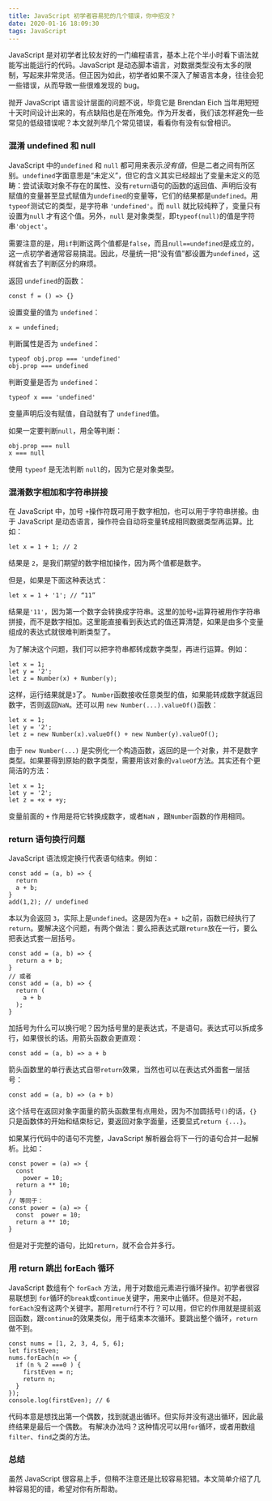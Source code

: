 ```yaml
---
title: JavaScript 初学者容易犯的几个错误，你中招没？
date: 2020-01-16 18:09:30
tags: JavaScript
---
```


JavaScript 是对初学者比较友好的一门编程语言，基本上花个半小时看下语法就能写出能运行的代码。JavaScript 是动态脚本语言，对数据类型没有太多的限制，写起来非常灵活。但正因为如此，初学者如果不深入了解语言本身，往往会犯一些错误，从而导致一些很难发现的 bug。

抛开 JavaScript 语言设计层面的问题不说，毕竟它是 Brendan Eich 当年用短短十天时间设计出来的，有点缺陷也是在所难免。作为开发者，我们该怎样避免一些常见的低级错误呢？本文就列举几个常见错误，看看你有没有似曾相识。


### 混淆 undefined 和 null

JavaScript 中的`undefined` 和 `null` 都可用来表示*没有值*，但是二者之间有所区别。`undefined`字面意思是“未定义”，但它的含义其实已经超出了变量未定义的范畴：尝试读取对象不存在的属性、没有`return`语句的函数的返回值、声明后没有赋值的变量甚至显式赋值为`undefined`的变量等，它们的结果都是`undefined`。用`typeof`测试它的类型，是字符串 `'undefined'`。而 `null` 就比较纯粹了，变量只有设置为`null` 才有这个值。另外，`null` 是对象类型，即`typeof(null)`的值是字符串`'object'`。
<!-- more -->

需要注意的是，用`if`判断这两个值都是`false`，而且`null==undefined`是成立的，这一点初学者通常容易搞混。因此，尽量统一把“没有值”都设置为`undefined`，这样就省去了判断区分的麻烦。

返回 `undefined`的函数：
```
const f = () => {}

```

设置变量的值为 `undefined`：
```
x = undefined;

```

判断属性是否为 `undefined`：
```
typeof obj.prop === 'undefined'
obj.prop === undefined

```

判断变量是否为 `undefined`：
```
typeof x === 'undefined'

```

变量声明后没有赋值，自动就有了 `undefined`值。
 
如果一定要判断`null`，用全等判断：
```
obj.prop === null
x === null
```

使用 `typeof` 是无法判断 `null`的，因为它是对象类型。


### 混淆数字相加和字符串拼接

在 JavaScript 中，加号 `+`操作符既可用于数字相加，也可以用于字符串拼接。由于 JavaScript 是动态语言，操作符会自动将变量转成相同数据类型再运算。比如：
```
let x = 1 + 1; // 2

```
结果是 `2`，是我们期望的数字相加操作，因为两个值都是数字。

但是，如果是下面这种表达式：
```
let x = 1 + '1'; // “11”

```
结果是`'11'`，因为第一个数字会转换成字符串。这里的加号`+`运算符被用作字符串拼接，而不是数字相加。这里能直接看到表达式的值还算清楚，如果是由多个变量组成的表达式就很难判断类型了。

为了解决这个问题，我们可以把字符串都转成数字类型，再进行运算。例如：

```
let x = 1;  
let y = '2';  
let z = Number(x) + Number(y);

```
这样，运行结果就是`3`了。 `Number`函数接收任意类型的值，如果能转成数字就返回数字，否则返回`NaN`。还可以用 `new Number(...).valueOf()`函数：

```
let x = 1;  
let y = '2';  
let z = new Number(x).valueOf() + new Number(y).valueOf();

```

由于 `new Number(...)` 是实例化一个构造函数，返回的是一个对象，并不是数字类型。如果要得到原始的数字类型，需要用该对象的`valueOf`方法。其实还有个更简洁的方法：
```
let x = 1;  
let y = '2';  
let z = +x + +y;

```

变量前面的 `+` 作用是将它转换成数字，或者`NaN` ，跟`Number`函数的作用相同。


### return 语句换行问题

JavaScript 语法规定换行代表语句结束。例如：
```
const add = (a, b) => {  
  return  
  a + b;  
}
add(1,2); // undefined
```
本以为会返回 `3`，实际上是`undefined`。这是因为在`a + b`之前，函数已经执行了`return`。要解决这个问题，有两个做法：要么把表达式跟`return`放在一行，要么把表达式套一层括号。


```
const add = (a, b) => {  
  return a + b;  
}
// 或者
const add = (a, b) => {  
  return (  
    a + b  
  );  
}
```
加括号为什么可以换行呢？因为括号里的是表达式，不是语句。表达式可以拆成多行，如果很长的话。用箭头函数会更直观：

```
const add = (a, b) => a + b

```
箭头函数里的单行表达式自带`return`效果，当然也可以在表达式外面套一层括号：


```
const add = (a, b) => (a + b)

```
这个括号在返回对象字面量的箭头函数里有点用处，因为不加圆括号`()`的话，`{}`只是函数体的开始和结束标记，要返回对象字面量，还要显式`return {...}`。

如果某行代码中的语句不完整，JavaScript 解析器会将下一行的语句合并一起解析。比如：
```
const power = (a) => {  
  const  
    power = 10;  
  return a ** 10;  
}
// 等同于：
const power = (a) => {  
  const  power = 10;  
  return a ** 10;  
}
```
但是对于完整的语句，比如`return`，就不会合并多行。
### 用 return 跳出 forEach 循环

JavaScript 数组有个 `forEach` 方法，用于对数组元素进行循环操作。初学者很容易联想到 `for`循环的`break`或`continue`关键字，用来中止循环。但是对不起，`forEach`没有这两个关键字。那用`return`行不行？可以用，但它的作用就是提前返回函数，跟`continue`的效果类似，用于结束本次循环。要跳出整个循环，`return`做不到。
```
const nums = [1, 2, 3, 4, 5, 6];
let firstEven;
nums.forEach(n => {
  if (n % 2 ===0 ) {
    firstEven = n;
    return n;
  }
});
console.log(firstEven); // 6
```
代码本意是想找出第一个偶数，找到就退出循环。但实际并没有退出循环，因此最终结果是最后一个偶数。
有解决办法吗？这种情况可以用`for`循环，或者用数组`filter`、`find`之类的方法。

### 总结
虽然 JavaScript 很容易上手，但稍不注意还是比较容易犯错。本文简单介绍了几种容易犯的错，希望对你有所帮助。

